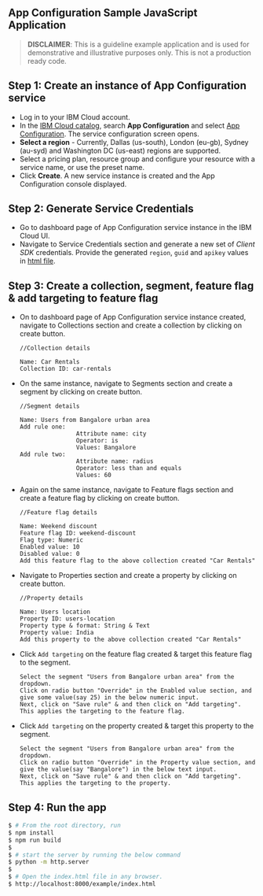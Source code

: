 ## App Configuration Sample JavaScript Application

> **DISCLAIMER**: This is a guideline example application and is used for demonstrative and illustrative purposes only. This is not a production ready code.

## Step 1: Create an instance of App Configuration service
- Log in to your IBM Cloud account.
- In the [IBM Cloud catalog](https://cloud.ibm.com/catalog#services), search **App Configuration** and select [App Configuration](https://cloud.ibm.com/catalog/services/app-configuration). The service configuration screen opens.
- **Select a region** - Currently, Dallas (us-south), London (eu-gb), Sydney (au-syd) and Washington DC (us-east) regions are supported.
- Select a pricing plan, resource group and configure your resource with a service name, or use the preset name.
- Click **Create**. A new service instance is created and the App Configuration console displayed.

## Step 2: Generate Service Credentials
- Go to dashboard page of App Configuration service instance in the IBM Cloud UI.
- Navigate to Service Credentials section and generate a new set of *Client SDK* credentials. Provide the generated `region`, `guid` and `apikey` values in [html file](index.html).

## Step 3: Create a collection, segment, feature flag & add targeting to feature flag
- On to dashboard page of App Configuration service instance created, navigate to Collections section and create a collection by clicking on create button.

    ```
    //Collection details

    Name: Car Rentals
    Collection ID: car-rentals
    ```
- On the same instance, navigate to Segments section and create a segment by clicking on create button.
    ```
    //Segment details

    Name: Users from Bangalore urban area
    Add rule one: 
                    Attribute name: city
                    Operator: is
                    Values: Bangalore
    Add rule two: 
                    Attribute name: radius
                    Operator: less than and equals
                    Values: 60

    ```
- Again on the same instance, navigate to Feature flags section and create a feature flag by clicking on create button.
    ```
    //Feature flag details

    Name: Weekend discount
    Feature flag ID: weekend-discount
    Flag type: Numeric
    Enabled value: 10
    Disabled value: 0
    Add this feature flag to the above collection created "Car Rentals"
    ```
- Navigate to Properties section and create a property by clicking on create button.
    ```
    //Property details

    Name: Users location
    Property ID: users-location
    Property type & format: String & Text
    Property value: India
    Add this property to the above collection created "Car Rentals"
    ```
- Click `Add targeting` on the feature flag created & target this feature flag to the segment.
    ```
    Select the segment "Users from Bangalore urban area" from the dropdown.
    Click on radio button "Override" in the Enabled value section, and give some value(say 25) in the below numeric input.
    Next, click on "Save rule" & and then click on "Add targeting". This applies the targeting to the feature flag.
    ```
- Click `Add targeting` on the property created & target this property to the segment.
    ```
    Select the segment "Users from Bangalore urban area" from the dropdown.
    Click on radio button "Override" in the Property value section, and give the value(say "Bangalore") in the below text input.
    Next, click on "Save rule" & and then click on "Add targeting". This applies the targeting to the property.
    ```

## Step 4: Run the app
```bash
$ # From the root directory, run
$ npm install
$ npm run build
$
$ # start the server by running the below command
$ python -m http.server
$
$ # Open the index.html file in any browser.
$ http://localhost:8000/example/index.html
```
